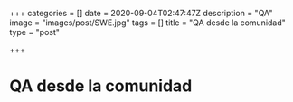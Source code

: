 +++
categories = []
date = 2020-09-04T02:47:47Z
description = "QA"
image = "images/post/SWE.jpg"
tags = []
title = "QA desde la comunidad"
type = "post"

+++
# QA desde la comunidad